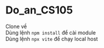 # Do_an_CS105

Clone về <br>
Dùng lệnh `npm install` để cài module <br>
Dùng lệnh `npx vite` để chạy local host <br>

